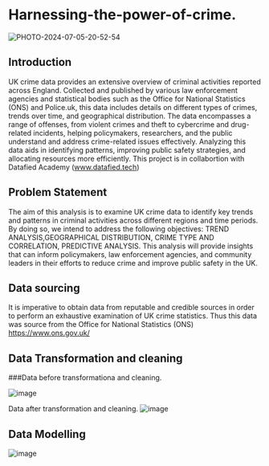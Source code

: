 # Harnessing-the-power-of-crime.
![PHOTO-2024-07-05-20-52-54](https://github.com/Priciky/Harnessing-the-power-of-crime./assets/171287808/dfc9bb11-efb2-4625-a85e-63da1062573d)

## Introduction
UK crime data provides an extensive overview of criminal activities reported across England. Collected and published by various law enforcement agencies and statistical bodies such as the Office for National Statistics (ONS) and Police.uk, this data includes details on different types of crimes, trends over time, and geographical distribution. The data encompasses a range of offenses, from violent crimes and theft to cybercrime and drug-related incidents, helping policymakers, researchers, and the public understand and address crime-related issues effectively. Analyzing this data aids in identifying patterns, improving public safety strategies, and allocating resources more efficiently. This project is in collabortion with Datafied Academy (www.datafied.tech)

## Problem Statement
The aim of this analysis is to examine UK crime data to identify key trends and patterns in criminal activities across different regions and time periods. By doing so, we intend to address the following objectives: TREND ANALYSIS,GEOGRAPHICAL DISTRIBUTION, CRIME TYPE AND CORRELATION, PREDICTIVE ANALYSIS. This analysis will provide insights that can inform policymakers, law enforcement agencies, and community leaders in their efforts to reduce crime and improve public safety in the UK.

## Data sourcing
It is imperative to obtain data from reputable and credible sources in order to perform an exhaustive examination of UK crime statistics. Thus this data was source from the Office for National Statistics (ONS) https://www.ons.gov.uk/

## Data Transformation and cleaning
###Data before transformationa and cleaning.

![image](https://github.com/Priciky/Harnessing-the-power-of-crime./assets/171287808/5112a2b2-8e6a-4fd2-89d1-953c204fa135)


Data after transformation and cleaning.
![image](https://github.com/Priciky/Harnessing-the-power-of-crime./assets/171287808/0d2ebf6a-a18c-49af-ba4f-027da31689b2)


## Data Modelling

![image](https://github.com/Priciky/Harnessing-the-power-of-crime./assets/171287808/3b76a852-be0c-47a0-a8b4-42d84985cc83)








